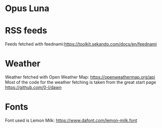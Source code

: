 # Opus Luna

# RSS feeds
Feeds fetched with feednami:https://toolkit.sekando.com/docs/en/feednami

# Weather
Weather fetched with Open Weather Map: https://openweathermap.org/api
Most of the code for the weather fetching is taken from the great start page https://github.com/0-l/dawn

# Fonts
Font used is Lemon Milk: https://www.dafont.com/lemon-milk.font
 
